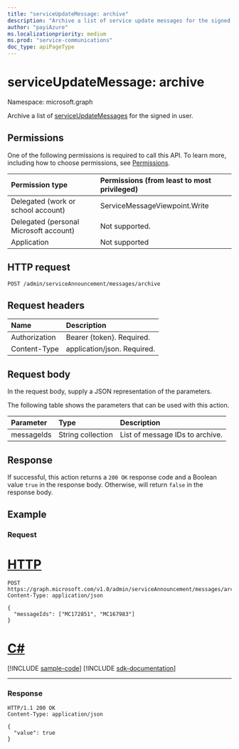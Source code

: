 ```yaml
---
title: "serviceUpdateMessage: archive"
description: "Archive a list of service update messages for the signed in user."
author: "payiAzure"
ms.localizationpriority: medium
ms.prod: "service-communications"
doc_type: apiPageType
---
```


# serviceUpdateMessage: archive
Namespace: microsoft.graph

Archive a list of [serviceUpdateMessages](../resources/serviceupdatemessage.md) for the signed in user.

## Permissions
One of the following permissions is required to call this API. To learn more, including how to choose permissions, see [Permissions](/graph/permissions-reference).

|Permission type|Permissions (from least to most privileged)|
|:---|:---|
|Delegated (work or school account)|ServiceMessageViewpoint.Write|
|Delegated (personal Microsoft account)|Not supported.|
|Application|Not supported|

## HTTP request

<!-- {
  "blockType": "ignored"
}
-->
``` http
POST /admin/serviceAnnouncement/messages/archive
```

## Request headers
|Name|Description|
|:---|:---|
|Authorization|Bearer {token}. Required.|
|Content-Type|application/json. Required.|

## Request body
In the request body, supply a JSON representation of the parameters.

The following table shows the parameters that can be used with this action.

|Parameter|Type|Description|
|:---|:---|:---|
|messageIds|String collection|List of message IDs to archive.|

## Response

If successful, this action returns a `200 OK` response code and a Boolean value `true` in the response body. Otherwise, will return `false` in the response body.

## Example

### Request


# [HTTP](#tab/http)
<!-- {
  "blockType": "request",
  "name": "serviceupdatemessage_archive"
}
-->
``` http
POST https://graph.microsoft.com/v1.0/admin/serviceAnnouncement/messages/archive
Content-Type: application/json

{
  "messageIds": ["MC172851", "MC167983"]
}
```

# [C#](#tab/csharp)
[!INCLUDE [sample-code](../includes/snippets/csharp/serviceupdatemessage-archive-csharp-snippets.md)]
[!INCLUDE [sdk-documentation](../includes/snippets/snippets-sdk-documentation-link.md)]

---

### Response
<!-- {
  "blockType": "response",
  "truncated": true,
  "@odata.type": "string"
}
-->
``` http
HTTP/1.1 200 OK
Content-Type: application/json

{
  "value": true
}
```
